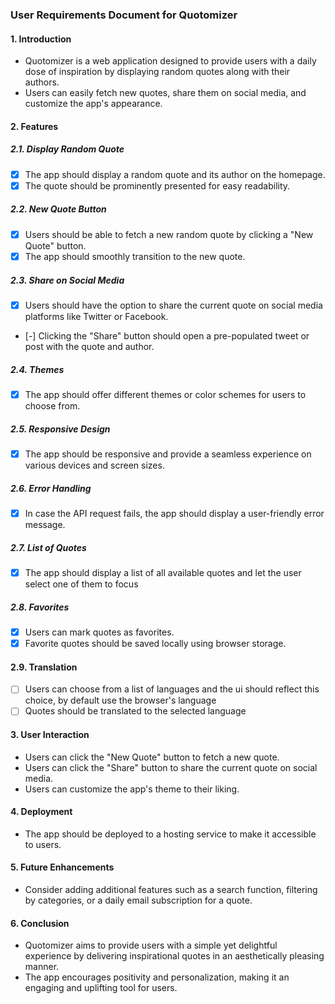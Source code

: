 ### User Requirements Document for Quotomizer

#### 1. Introduction

- Quotomizer is a web application designed to provide users with a daily dose of inspiration by displaying random quotes along with their authors.
- Users can easily fetch new quotes, share them on social media, and customize the app's appearance.

#### 2. Features

##### 2.1. Display Random Quote

- [x] The app should display a random quote and its author on the homepage.
- [x] The quote should be prominently presented for easy readability.

##### 2.2. New Quote Button

- [x] Users should be able to fetch a new random quote by clicking a "New Quote" button.
- [x] The app should smoothly transition to the new quote.

##### 2.3. Share on Social Media

- [x] Users should have the option to share the current quote on social media platforms like Twitter or Facebook.
- [-] Clicking the "Share" button should open a pre-populated tweet or post with the quote and author.

##### 2.4. Themes

- [x] The app should offer different themes or color schemes for users to choose from.

##### 2.5. Responsive Design

- [x] The app should be responsive and provide a seamless experience on various devices and screen sizes.

##### 2.6. Error Handling

- [x] In case the API request fails, the app should display a user-friendly error message.

##### 2.7. List of Quotes

- [x] The app should display a list of all available quotes and let the user select one of them to focus

##### 2.8. Favorites

- [x] Users can mark quotes as favorites.
- [x] Favorite quotes should be saved locally using browser storage.

#### 2.9. Translation

- [ ] Users can choose from a list of languages and the ui should reflect this choice, by default use the browser's language
- [ ] Quotes should be translated to the selected language

#### 3. User Interaction

- Users can click the "New Quote" button to fetch a new quote.
- Users can click the "Share" button to share the current quote on social media.
- Users can customize the app's theme to their liking.

#### 4. Deployment

- The app should be deployed to a hosting service to make it accessible to users.

#### 5. Future Enhancements

- Consider adding additional features such as a search function, filtering by categories, or a daily email subscription for a quote.

#### 6. Conclusion

- Quotomizer aims to provide users with a simple yet delightful experience by delivering inspirational quotes in an aesthetically pleasing manner.
- The app encourages positivity and personalization, making it an engaging and uplifting tool for users.
